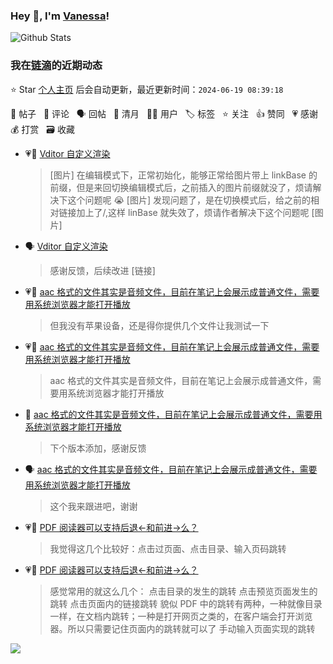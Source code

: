 ### Hey 👋, I'm [Vanessa](http://vanessa.b3log.org/)!

![Github Stats](https://github-readme-stats.vercel.app/api?username=Vanessa219&show_icons=true)

<!--events start -->

### 我在[链滴](https://ld246.com)的近期动态

⭐️ Star [个人主页](https://github.com/Vanessa219/Vanessa219) 后会自动更新，最近更新时间：`2024-06-19 08:39:18`

📝 帖子 &nbsp; 💬 评论 &nbsp; 🗣 回帖 &nbsp; 🌙 清月 &nbsp; 👨‍💻 用户 &nbsp; 🏷️ 标签 &nbsp; ⭐️ 关注 &nbsp; 👍 赞同 &nbsp; 💗 感谢 &nbsp; 💰 打赏 &nbsp; 🗃 收藏

* 💗💬 [Vditor 自定义渲染](https://ld246.com/article/1588412297062/comment/1718627883079#comments)

  > [图片] 在编辑模式下，正常初始化，能够正常给图片带上 linkBase 的前缀，但是来回切换编辑模式后，之前插入的图片前缀就没了，烦请解决下这个问题呢 😭 [图片] 发现问题了，是在切换模式后，给之前的相对链接加上了/,这样 linBase 就失效了，烦请作者解决下这个问题呢 [图片]
* 🗣 [Vditor 自定义渲染](https://ld246.com/article/1588412297062/comment/1718627883079#comments)

  > 感谢反馈，后续改进 [链接]
* 💗💬 [aac 格式的文件其实是音频文件，目前在笔记上会展示成普通文件，需要用系统浏览器才能打开播放](https://ld246.com/article/1718683299790/comment/1718699020605#comments)

  > 但我没有苹果设备，还是得你提供几个文件让我测试一下
* 💗📝 [aac 格式的文件其实是音频文件，目前在笔记上会展示成普通文件，需要用系统浏览器才能打开播放](https://ld246.com/article/1718683299790)

  > aac 格式的文件其实是音频文件，目前在笔记上会展示成普通文件，需要用系统浏览器才能打开播放
* 💬 [aac 格式的文件其实是音频文件，目前在笔记上会展示成普通文件，需要用系统浏览器才能打开播放](https://ld246.com/article/1718683299790/comment/1718722780551#comments)

  > 下个版本添加，感谢反馈
* 🗣 [aac 格式的文件其实是音频文件，目前在笔记上会展示成普通文件，需要用系统浏览器才能打开播放](https://ld246.com/article/1718683299790/comment/1718699020605#comments)

  > 这个我来跟进吧，谢谢
* 💗💬 [PDF 阅读器可以支持后退←和前进→么？](https://ld246.com/article/1717876546326/comment/1718596611331#comments)

  > 我觉得这几个比较好：点击过页面、点击目录、输入页码跳转
* 💗💬 [PDF 阅读器可以支持后退←和前进→么？](https://ld246.com/article/1717876546326/comment/1718597589688#comments)

  > 感觉常用的就这么几个： 点击目录的发生的跳转 点击预览页面发生的跳转 点击页面内的链接跳转 貌似 PDF 中的跳转有两种，一种就像目录一样，在文档内跳转；一种是打开网页之类的，在客户端会打开浏览器。所以只需要记住页面内的跳转就可以了 手动输入页面实现的跳转


<!--events end -->

<a title="Hits" target="_blank" href="https://github.com/Vanessa219/Vanessa219"><img src="https://hits.b3log.org/Vanessa219/Vanessa219.svg"></a>
